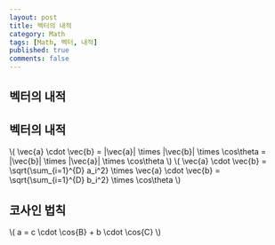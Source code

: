 ```yaml
---
layout: post
title: 벡터의 내적
category: Math
tags: [Math, 벡터, 내적]
published: true
comments: false
---
```


벡터의 내적
---

## 벡터의 내적
\\( \vec{a} \cdot \vec{b} = \|\vec{a}\| \times \|\vec{b}\| \times \cos\theta = \|\vec{b}\| \times \|\vec{a}\| \times \cos\theta \\)
\\( \vec{a} \cdot \vec{b} = \sqrt{\sum\_{i=1}^{D} a\_i^2} \times \vec{a} \cdot \vec{b} = \sqrt{\sum\_{i=1}^{D} b\_i^2} \times \cos\theta \\)

## 코사인 법칙
\\( a = c \cdot \cos{B} + b \cdot \cos{C} \\)
